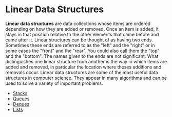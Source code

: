 <h1>Linear Data Structures</h1>

<p><strong>Linear data structures</strong> are data collections whose items are ordered depending on how they are added or removed. Once an item is added, it stays in that position relative to the other elements that came before and came after it. Linear structures can be thought of as having two ends. Sometimes these ends are referred to as the "left" and the "right" or in some cases the "front" and the "rear". You could also call them the "top" and the "bottom". The names given to the ends are not significant. What distinguishes one linear structure from another is the way in which items are added and removed, in particular the location where theses additions and removals occur. Linear data structures are some of the most useful data structures in computer science. They appear in many algorithms and can be used to solve a variety of important problems.</p>

<ul>
  <li><a href="contents/stacks">Stacks<a>

  <li><a href="contents/queues">Queues<a>

  <li><a href="contents/deques">Deques<a>

  <li><a href="contents/lists">Lists<a>
</ul>
